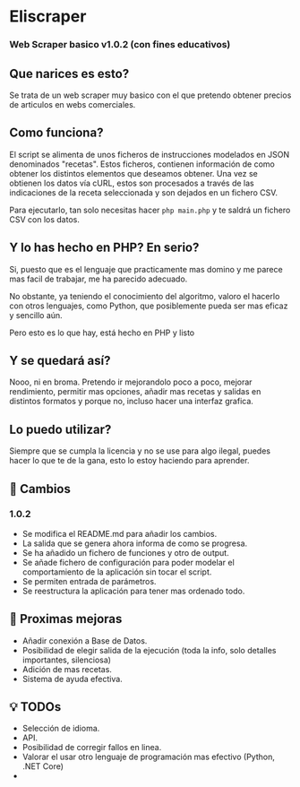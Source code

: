 # Eliscraper

### Web Scraper basico v1.0.2 (con fines educativos)

## Que narices es esto?
Se trata de un web scraper muy basico con el que pretendo obtener precios de articulos en webs comerciales.

## Como funciona?
El script se alimenta de unos ficheros de instrucciones modelados en JSON denominados "recetas".
Estos ficheros, contienen información de como obtener los distintos elementos que deseamos obtener.
Una vez se obtienen los datos vía cURL, estos son procesados a través de las indicaciones de la receta seleccionada y son dejados en un fichero CSV.

Para ejecutarlo, tan solo necesitas hacer `php main.php` y te saldrá un fichero CSV con los datos.

## Y lo has hecho en PHP? En serio?
Si, puesto que es el lenguaje que practicamente mas domino y me parece mas facil de trabajar, me ha parecido adecuado.

No obstante, ya teniendo el conocimiento del algoritmo, valoro el hacerlo con otros lenguajes, como Python, que posiblemente pueda ser mas eficaz y sencillo aún.

Pero esto es lo que hay, está hecho en PHP y listo

## Y se quedará así?
Nooo, ni en broma. Pretendo ir mejorandolo poco a poco, mejorar rendimiento, permitir mas opciones, añadir mas recetas y salidas en distintos formatos y porque no, incluso hacer una interfaz grafica.

## Lo puedo utilizar?
Siempre que se cumpla la licencia y no se use para algo ilegal, puedes hacer lo que te de la gana, esto lo estoy haciendo para aprender.

## :toolbox:	Cambios

### 1.0.2
- Se modifica el README.md para añadir los cambios.
- La salida que se genera ahora informa de como se progresa.
- Se ha añadido un fichero de funciones y otro de output.
- Se añade fichero de configuración para poder modelar el comportamiento de la aplicación sin tocar el script.
- Se permiten entrada de parámetros.
- Se reestructura la aplicación para tener mas ordenado todo.

## :construction: Proximas mejoras
- Añadir conexión a Base de Datos.
- Posibilidad de elegir salida de la ejecución (toda la info, solo detalles importantes, silenciosa)
- Adición de mas recetas.
- Sistema de ayuda efectiva.

## :bulb: TODOs
- Selección de idioma.
- API.
- Posibilidad de corregir fallos en linea.
- Valorar el usar otro lenguaje de programación mas efectivo (Python, .NET Core)
- 
